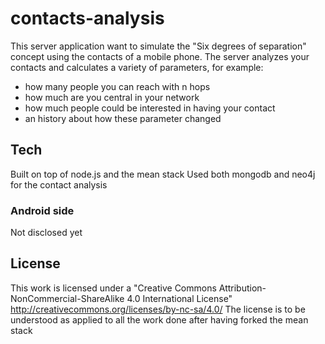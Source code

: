 
# contacts-analysis

This server application want to simulate the "Six degrees of separation" 
concept using the contacts of a mobile phone.
The server analyzes your contacts and calculates a variety of parameters, for example:
- how many people you can reach with n hops
- how much are you central in your network
- how much people could be interested in having your contact
- an history about how these parameter changed

## Tech

Built on top of node.js and the mean stack
Used both mongodb and neo4j for the contact analysis

### Android side

Not disclosed yet

## License

This work is licensed under a "Creative Commons Attribution-NonCommercial-ShareAlike 4.0 International License"
http://creativecommons.org/licenses/by-nc-sa/4.0/
The license is to be understood as applied to all the work done after having forked the mean stack
